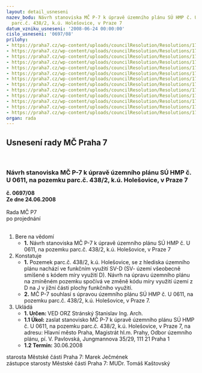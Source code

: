 ```yaml
---
layout: detail_usneseni
nazev_bodu: Návrh stanoviska MČ P-7 k úpravě územního plánu SÚ HMP č. U 0611, na pozemku
  parc.č. 438/2, k.ú. Holešovice, v Praze 7
datum_vzniku_usneseni: '2008-06-24 00:00:00'
cislo_usneseni: '0697/08'
prilohy:
- https://praha7.cz/wp-content/uploads/councilResolution/Resolutions/17076/28-upr_11.doc
- https://praha7.cz/wp-content/uploads/councilResolution/Resolutions/17076/28-upr_12.doc
- https://praha7.cz/wp-content/uploads/councilResolution/Resolutions/17076/28-upr_13.doc
- https://praha7.cz/wp-content/uploads/councilResolution/Resolutions/17076/28-upr_14.doc
- https://praha7.cz/wp-content/uploads/councilResolution/Resolutions/17076/28-upr_15.doc
- https://praha7.cz/wp-content/uploads/councilResolution/Resolutions/17076/28-upr_16.doc
- https://praha7.cz/wp-content/uploads/councilResolution/Resolutions/17076/28-upr_17.doc
- https://praha7.cz/wp-content/uploads/councilResolution/Resolutions/17076/28-upr_18n009.jpg
- https://praha7.cz/wp-content/uploads/councilResolution/Resolutions/17076/28-upr_21.doc
- https://praha7.cz/wp-content/uploads/councilResolution/Resolutions/17076/28-upr_31.doc
- https://praha7.cz/wp-content/uploads/councilResolution/Resolutions/17076/28-upr_41010.jpg
- https://praha7.cz/wp-content/uploads/councilResolution/Resolutions/17076/28-upr_42011.jpg
- https://praha7.cz/wp-content/uploads/councilResolution/Resolutions/17076/28-upr_43012.jpg
organ: rada
---
```

<div id="ucUsn_pList" class="usn">
	<span><h2>Usnesení rady MČ Praha 7 </h2>
<br></span><div class="standBody">
<span><h3>Návrh stanoviska MČ P-7 k úpravě územního plánu SÚ HMP č. U 0611, na pozemku parc.č. 438/2, k.ú. Holešovice, v Praze 7</h3></span><div class="center">
		<strong>č. 0697/08</strong><br>
	</div>
<div class="center">
		<strong>Ze dne 24.06.2008</strong><br><br>
	</div>Rada MČ P7<br> po projednání<br><br><ol>
<li>Bere na vědomí<ul><li>
<strong>1.</strong> Návrh stanoviska MČ P-7 k úpravě územního plánu SÚ HMP č. U 0611, na pozemku parc.č. 438/2, k.ú. Holešovice, v Praze 7</li></ul>
</li>
<li>Konstatuje<ul>
<li>
<strong>1.</strong> Pozemek parc.č. 438/2, k.ú. Holešovice, se z hlediska územního plánu nachází ve funkčním využití SV-D (SV- území všeobecně smíšené s kódem míry využití D). Návrh na úpravu územního plánu na zmíněném pozemku spočívá ve změně kódu míry využití území z D na J v jižní části plochy funkčního využití.</li>
<li>
<strong>2.</strong> MČ P-7 souhlasí s úpravou územního plánu SÚ HMP č. U 0611, na pozemku parc.č. 438/2, k.ú. Holešovice, v Praze 7.</li>
</ul>
</li>
<li>Ukládá<ul>
<li>
<strong>1. Určen: </strong>VED ORZ  Stránský  Stanislav Ing. Arch.</li>
<li>
<strong>1.1 Úkol: </strong>zaslat stanovisko MČ P-7 k úpravě územního plánu SÚ HMP č. U 0611, na pozemku parc.č. 438/2, k.ú. Holešovice, v Praze 7, na adresu: Hlavní město Praha, Magistrát hl.m. Prahy, Odbor územního plánu, pí. V. Pavlovská, Jungmannova 35/29, 111 21 Praha 1</li>
<li>
<strong>1.2 Termín: </strong>30.06.2008</li>
</ul>
</li>
</ol>starosta Městské části Praha 7: Marek Ječmének<br>zástupce starosty Městské části Praha 7: MUDr. Tomáš Kaštovský 
</div>
</div>